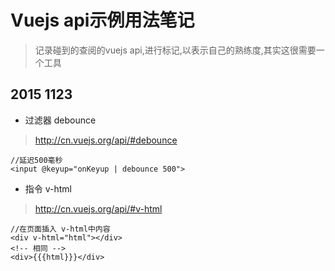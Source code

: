 # Vuejs api示例用法笔记
> 记录碰到的查阅的vuejs api,进行标记,以表示自己的熟练度,其实这很需要一个工具


## 2015 1123

* 过滤器 debounce
> http://cn.vuejs.org/api/#debounce
```
//延迟500毫秒
<input @keyup="onKeyup | debounce 500">
```


* 指令 v-html
> http://cn.vuejs.org/api/#v-html
```
//在页面插入 v-html中内容
<div v-html="html"></div>
<!-- 相同 -->
<div>{{{html}}}</div>
```
